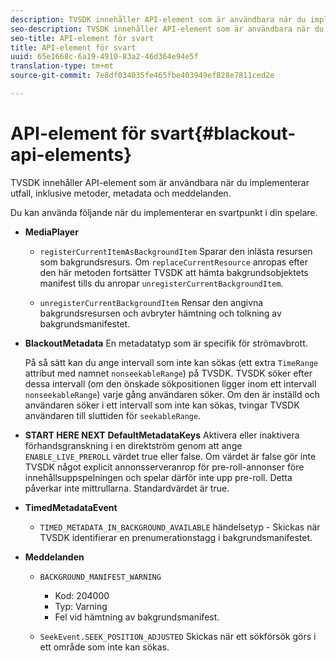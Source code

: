 ```yaml
---
description: TVSDK innehåller API-element som är användbara när du implementerar utfall, inklusive metoder, metadata och meddelanden.
seo-description: TVSDK innehåller API-element som är användbara när du implementerar utfall, inklusive metoder, metadata och meddelanden.
seo-title: API-element för svart
title: API-element för svart
uuid: 65e1668c-6a19-4910-83a2-46d364e94e5f
translation-type: tm+mt
source-git-commit: 7e8df034035fe465fbe403949ef828e7811ced2e

---
```



# API-element för svart{#blackout-api-elements}

TVSDK innehåller API-element som är användbara när du implementerar utfall, inklusive metoder, metadata och meddelanden.

Du kan använda följande när du implementerar en svartpunkt i din spelare.

* **MediaPlayer**

   * `registerCurrentItemAsBackgroundItem` Sparar den inlästa resursen som bakgrundsresurs. Om `replaceCurrentResource` anropas efter den här metoden fortsätter TVSDK att hämta bakgrundsobjektets manifest tills du anropar `unregisterCurrentBackgroundItem`.

   * `unregisterCurrentBackgroundItem`  Rensar den angivna bakgrundsresursen och avbryter hämtning och tolkning av bakgrundsmanifestet.

* **BlackoutMetadata** En metadatatyp som är specifik för strömavbrott.

   På så sätt kan du ange intervall som inte kan sökas (ett extra `TimeRange` attribut med namnet `nonseekableRange`) på TVSDK. TVSDK söker efter dessa intervall (om den önskade sökpositionen ligger inom ett intervall `nonseekableRange`) varje gång användaren söker. Om den är inställd och användaren söker i ett intervall som inte kan sökas, tvingar TVSDK användaren till sluttiden för `seekableRange`.

* **START HERE NEXT** **DefaultMetadataKeys** Aktivera eller inaktivera förhandsgranskning i en direktström genom att ange `ENABLE_LIVE_PREROLL` värdet true eller false. Om värdet är false gör inte TVSDK något explicit annonsserveranrop för pre-roll-annonser före innehållsuppspelningen och spelar därför inte upp pre-roll. Detta påverkar inte mittrullarna. Standardvärdet är true.

* **TimedMetadataEvent**

   * `TIMED_METADATA_IN_BACKGROUND_AVAILABLE` händelsetyp - Skickas när TVSDK identifierar en prenumerationstagg i bakgrundsmanifestet.

* **Meddelanden**

   * `BACKGROUND_MANIFEST_WARNING`

      * Kod: 204000
      * Typ: Varning
      * Fel vid hämtning av bakgrundsmanifest.
   * `SeekEvent.SEEK_POSITION_ADJUSTED` Skickas när ett sökförsök görs i ett område som inte kan sökas.


